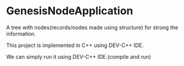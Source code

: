# GenesisNodeApplication
A tree with nodes(records/nodes made using structure) for strong the information. 

This project is implemented in C++ using DEV-C++ IDE. 

We can simply run it using DEV-C++ IDE.(compile and run)
